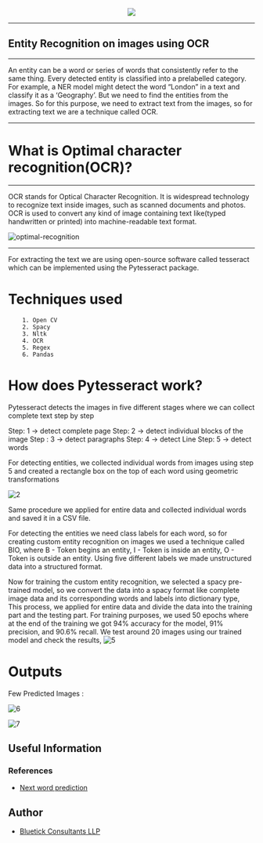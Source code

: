 <div align="center">
  <img src="https://user-images.githubusercontent.com/88481845/215395503-1ccca3ad-bb5a-4a9a-99fd-f7101d40d5e5.jpg">
</div>

<hr>

<h2>   Entity Recognition on images using OCR </h2>
<hr>

An entity can be a word or series of words that consistently refer to the same thing. Every detected entity is classified into a prelabelled category. For example, a NER model might detect the word “London” in a text and classify it as a ‘Geography’.
But we need to find the entities from the images. So for this purpose, we need to extract text from the images, so for extracting text we are a technique called OCR.
<hr>


<h1> What is Optimal character recognition(OCR)? </h1>
<hr>

OCR stands for Optical Character Recognition. It is widespread technology to recognize text inside images, such as scanned documents and photos. OCR is used to convert any kind of image containing text like(typed handwritten or printed) into machine-readable text format.

![optimal-recognition](https://user-images.githubusercontent.com/88481845/215395624-3a231b77-e0f6-49d9-9b14-f64007a03216.jpg)

<hr>
For extracting the text we are using open-source software called tesseract which can be implemented using the Pytesseract package.

# Techniques used
        1. Open CV
        2. Spacy
        3. Nltk 
        4. OCR 
        5. Regex
        6. Pandas

# How does Pytesseract work?

Pytesseract detects the images in five different stages where we can collect complete text step by step

Step: 1 -> detect complete page
Step: 2 -> detect individual blocks of the image
Step : 3 -> detect paragraphs
Step: 4 -> detect Line
Step: 5 -> detect words 

For detecting entities, we collected individual words from images using step 5 and created a rectangle box on the top of each word using geometric transformations

![2](https://user-images.githubusercontent.com/88481845/215395862-8602e160-f2a8-4257-8b68-0518aaf2cb3c.png)

Same procedure we applied for entire data and collected individual words and saved it in a CSV file. 

For detecting the entities we need class labels for each word, so for creating custom entity recognition on images we used a technique called BIO, where B - Token begins an entity, I - Token is inside an entity, O - Token is outside an entity. Using five different labels we made unstructured data into a structured format.

Now for training the custom entity recognition, we selected a spacy pre-trained model, so we convert the data into a spacy format like complete image data and its corresponding words and labels into dictionary type, This process, we applied for entire data and divide the data into the training part and the testing part.
For training purposes, we used 50 epochs where at the end of the training we got 94% accuracy for the model, 91% precision, and 90.6% recall. We test around 20 images using our trained model and check the results, 
![5](https://user-images.githubusercontent.com/88481845/215396079-320d8f05-7a7c-439c-90c4-08b7f4f10752.png)


# Outputs
Few Predicted Images : 

![6](https://user-images.githubusercontent.com/88481845/215396164-3d93e05c-7fd5-4646-a01c-5e73a3dd9903.png)

![7](https://user-images.githubusercontent.com/88481845/215396197-f9d5e3d5-e2a6-49aa-afdd-7a9c58a219e0.png)


## Useful Information

### References
- [Next word prediction](https://www.bluetickconsultants.com/enity-recognition-on-images-using-ocr.html)

## Author

- [Bluetick Consultants LLP](https://www.bluetickconsultants.com/)

